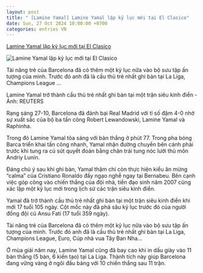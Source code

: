 ```yaml
---
layout: post
title: " [Lamine Yamal] Lamine Yamal lập kỷ lục mới tại El Clasico"
date: Sun, 27 Oct 2024 10:00:00 +0700
categories: entries VN
---
```

[Lamine Yamal lập kỷ lục mới tại El Clasico](https://tuoitre.vn/lamine-yamal-lap-ky-luc-moi-tai-el-clasico-20241027085758334.htm)

![Lamine Yamal lập kỷ lục mới tại El Clasico](https://cdn1.tuoitre.vn/thumb_w/1200/471584752817336320/2024/10/27/2024-10-26t194415z1380363058up1ekaq1itodirtrmadp3soccer-spain-rma-bar-report-1729993808190641847658-103-0-1150-2000-crop-17299940398911549803070.jpg)

Tài năng trẻ của Barcelona đã có thêm một kỷ lục nữa vào bộ sưu tập ấn tượng của mình. Trước đó anh đã là cầu thủ trẻ nhất ghi bàn tại La Liga, Champions League ...

Lamine Yamal trở thành cầu thủ trẻ nhất ghi bàn tại một trận siêu kinh điển - Ảnh: REUTERS

Rạng sáng 27-10, Barcelona đã đánh bại Real Madrid với tỉ số đậm 4-0 nhờ sự xuất sắc của bộ ba tấn công Robert Lewandowski, Lamine Yamal và Raphinha.

Trong đó Lamine Yamal tỏa sáng với bàn thắng ở phút 77. Trong pha bóng Barca triển khai tấn công nhanh, Yamal nhận đường chuyền bên cánh phải trước khi tung ra cú sút quyết đoán bằng chân trái tung nóc lưới thủ môn Andriy Lunin.

Đáng chú ý sau khi ghi bàn, Yamal thậm chí còn thực hiện kiểu ăn mừng “calma” của Cristiano Ronaldo đầy ngạo nghễ ngay tại Bernabeu. Bên cạnh việc góp công vào chiến thắng của đội nhà, tiền đạo sinh năm 2007 cũng xác lập một kỷ lục mới trong lịch sử các trận siêu kinh điển.

Yamal đã trở thành cầu thủ trẻ nhất ghi bàn tại một trận siêu kinh điển khi mới 17 tuổi 105 ngày. Cột mốc này đã phá sâu kỷ lục trước đó của người đồng đội cũ Ansu Fati (17 tuổi 359 ngày).

Tài năng trẻ của Barcelona đã có thêm một kỷ lục nữa vào bộ sưu tập ấn tượng của mình. Trước đó anh đã là cầu thủ trẻ nhất ghi bàn tại La Liga, Champions League, Euro, Cúp nhà vua Tây Ban Nha...

Ở mùa giải năm nay, Lamine Yamal cũng đã bay cao khi in dấu giày vào 11 bàn thắng (5 bàn, 6 kiến tạo) tại La Liga. Thành tích này giúp Barcelona đang vững vàng ở ngôi đầu bảng với 10 chiến thắng sau 11 trận.

